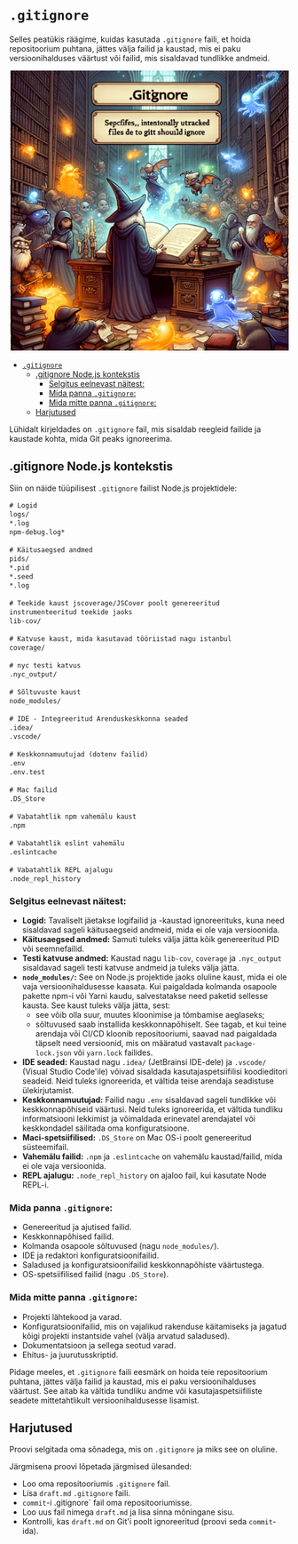 # `.gitignore`

Selles peatükis räägime, kuidas kasutada `.gitignore` faili, et hoida repositoorium puhtana, jättes välja failid ja kaustad, mis ei paku versioonihalduses väärtust või failid, mis sisaldavad tundlikke andmeid.

![gitignore](gitignore.webp)

- [`.gitignore`](#gitignore)
  - [.gitignore Node.js kontekstis](#gitignore-nodejs-kontekstis)
    - [Selgitus eelnevast näitest:](#selgitus-eelnevast-näitest)
    - [Mida panna `.gitignore`:](#mida-panna-gitignore)
    - [Mida mitte panna `.gitignore`:](#mida-mitte-panna-gitignore)
  - [Harjutused](#harjutused)


Lühidalt kirjeldades on `.gitignore` fail, mis sisaldab reegleid failide ja kaustade kohta, mida Git peaks ignoreerima.

## .gitignore Node.js kontekstis

Siin on näide tüüpilisest `.gitignore` failist Node.js projektidele:

```plaintext
# Logid
logs/
*.log
npm-debug.log*

# Käitusaegsed andmed
pids/
*.pid
*.seed
*.log

# Teekide kaust jscoverage/JSCover poolt genereeritud instrumenteeritud teekide jaoks
lib-cov/

# Katvuse kaust, mida kasutavad tööriistad nagu istanbul
coverage/

# nyc testi katvus
.nyc_output/

# Sõltuvuste kaust
node_modules/

# IDE - Integreeritud Arenduskeskkonna seaded
.idea/
.vscode/

# Keskkonnamuutujad (dotenv failid)
.env
.env.test

# Mac failid
.DS_Store

# Vabatahtlik npm vahemälu kaust
.npm

# Vabatahtlik eslint vahemälu
.eslintcache

# Vabatahtlik REPL ajalugu
.node_repl_history
```

### Selgitus eelnevast näitest:

- **Logid:** Tavaliselt jäetakse logifailid ja -kaustad ignoreerituks, kuna need sisaldavad sageli käitusaegseid andmeid, mida ei ole vaja versioonida.
- **Käitusaegsed andmed:** Samuti tuleks välja jätta kõik genereeritud PID või seemnefailid.
- **Testi katvuse andmed:** Kaustad nagu `lib-cov`, `coverage` ja `.nyc_output` sisaldavad sageli testi katvuse andmeid ja tuleks välja jätta.
- **`node_modules/`:** See on Node.js projektide jaoks oluline kaust, mida ei ole vaja versioonihaldusesse kaasata. Kui paigaldada kolmanda osapoole pakette npm-i või Yarni kaudu, salvestatakse need paketid sellesse kausta. See kaust tuleks välja jätta, sest:
   - see võib olla suur, muutes kloonimise ja tõmbamise aeglaseks;
   - sõltuvused saab installida keskkonnapõhiselt. See tagab, et kui teine arendaja või CI/CD kloonib repositooriumi, saavad nad paigaldada täpselt need versioonid, mis on määratud vastavalt `package-lock.json` või `yarn.lock` failides.
- **IDE seaded:** Kaustad nagu `.idea/` (JetBrainsi IDE-dele) ja `.vscode/` (Visual Studio Code'ile) võivad sisaldada kasutajaspetsiifilisi koodieditori seadeid. Neid tuleks ignoreerida, et vältida teise arendaja seadistuse ülekirjutamist.
- **Keskkonnamuutujad:** Failid nagu `.env` sisaldavad sageli tundlikke või keskkonnapõhiseid väärtusi. Neid tuleks ignoreerida, et vältida tundliku informatsiooni lekkimist ja võimaldada erinevatel arendajatel või keskkondadel säilitada oma konfiguratsioone.
- **Maci-spetsiifilised:** `.DS_Store` on Mac OS-i poolt genereeritud süsteemifail.
- **Vahemälu failid:** `.npm` ja `.eslintcache` on vahemälu kaustad/failid, mida ei ole vaja versioonida.
- **REPL ajalugu:** `.node_repl_history` on ajaloo fail, kui kasutate Node REPL-i.

### Mida panna `.gitignore`:

- Genereeritud ja ajutised failid.
- Keskkonnapõhised failid.
- Kolmanda osapoole sõltuvused (nagu `node_modules/`).
- IDE ja redaktori konfiguratsioonifailid.
- Saladused ja konfiguratsioonifailid keskkonnapõhiste väärtustega.
- OS-spetsiifilised failid (nagu `.DS_Store`).

### Mida mitte panna `.gitignore`:

- Projekti lähtekood ja varad.
- Konfiguratsioonifailid, mis on vajalikud rakenduse käitamiseks ja jagatud kõigi projekti instantside vahel (välja arvatud saladused).
- Dokumentatsioon ja sellega seotud varad.
- Ehitus- ja juurutusskriptid.
  
Pidage meeles, et `.gitignore` faili eesmärk on hoida teie repositoorium puhtana, jättes välja failid ja kaustad, mis ei paku versioonihalduses väärtust. See aitab ka vältida tundliku andme või kasutajaspetsiifiliste seadete mittetahtlikult versioonihaldusesse lisamist.

## Harjutused

Proovi selgitada oma sõnadega, mis on `.gitignore` ja miks see on oluline.

Järgmisena proovi lõpetada järgmised ülesanded:
- Loo oma repositooriumis `.gitignore` fail.
- Lisa `draft.md` `.gitignore` faili.
- `commit`-i .gitignore` fail oma repositooriumisse.
- Loo uus fail nimega `draft.md` ja lisa sinna mõningane sisu.
- Kontrolli, kas `draft.md` on Git'i poolt ignoreeritud (proovi seda `commit`-ida).

